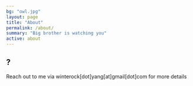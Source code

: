 ```yaml
---
bg: "owl.jpg"
layout: page
title: "About"
permalink: /about/
summary: "Big brother is watching you"
active: about
---
```


## ?
Reach out to me via winterock[dot]yang[at]gmail[dot]com for more details
